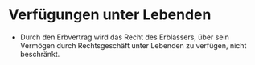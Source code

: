 # Verfügungen unter Lebenden

- Durch den Erbvertrag wird das Recht des Erblassers, über sein Vermögen durch Rechtsgeschäft unter Lebenden zu verfügen, nicht beschränkt.

